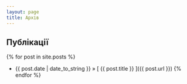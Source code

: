 ```yaml
---
layout: page
title: Aрхів
---
```


## Публікації

{% for post in site.posts %}
  * {{ post.date | date_to_string }} &raquo; [ {{ post.title }} ]({{ post.url }})
{% endfor %}
